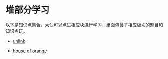 # 堆部分学习
以下是知识点集合，大伙可以点进相应块进行学习，里面包含了相应板块的题目和知识点玩。

+ [unlink](./unlink)

+ [house of orange](./House_of_Orange)
